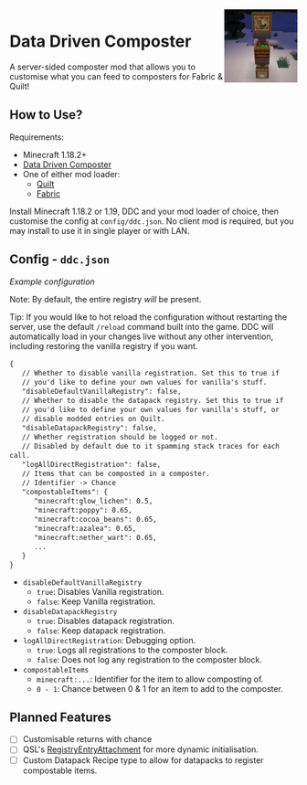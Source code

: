 <img width="128" src="src/main/resources/pack.png" alt="Data Driven Composter Icon" align="right"/>
<div align="left">

# Data Driven Composter

A server-sided composter mod that allows you to customise what you can feed to composters for Fabric & Quilt!

## How to Use?

Requirements:

- Minecraft 1.18.2+
- [Data Driven Composter](https://github.com/Modflower/data-driven-composter/releases)
- One of either mod loader:
    - [Quilt](https://quiltmc.org/install)
    - [Fabric](https://fabricmc.net/use)

Install Minecraft 1.18.2 or 1.19, DDC and your mod loader of choice, then customise the config at `config/ddc.json`. No client
mod is required, but you may install to use it in single player or with LAN.

## Config - `ddc.json`

*Example configuration*

Note: By default, the entire registry *will* be present.

Tip: If you would like to hot reload the configuration without restarting the server, use the default `/reload` command
built into the game.
DDC will automatically load in your changes live without any other intervention, including restoring the vanilla
registry if you want.

```json5
{
   // Whether to disable vanilla registration. Set this to true if
   // you'd like to define your own values for vanilla's stuff.
   "disableDefaultVanillaRegistry": false,
   // Whether to disable the datapack registry. Set this to true if
   // you'd like to define your own values for vanilla's stuff, or
   // disable modded entries on Quilt.
   "disableDatapackRegistry": false,
   // Whether registration should be logged or not.
   // Disabled by default due to it spamming stack traces for each call.
   "logAllDirectRegistration": false,
   // Items that can be composted in a composter.
   // Identifier -> Chance
   "compostableItems": {
      "minecraft:glow_lichen": 0.5,
      "minecraft:poppy": 0.65,
      "minecraft:cocoa_beans": 0.65,
      "minecraft:azalea": 0.65,
      "minecraft:nether_wart": 0.65,
      ...
   }
}
```

- `disableDefaultVanillaRegistry`
    - `true`: Disables Vanilla registration.
    - `false`: Keep Vanilla registration.
- `disableDatapackRegistry`
  - `true`: Disables datapack registration.
  - `false`: Keep datapack registration.
- `logAllDirectRegistration`: Debugging option.
    - `true`: Logs all registrations to the composter block.
    - `false`: Does not log any registration to the composter block.
- `compostableItems`
    - `minecraft:...`: Identifier for the item to allow composting of.
    - `0 - 1`: Chance between 0 & 1 for an item to add to the composter.

## Planned Features

- [ ] Customisable returns with chance
- [ ] 
  QSL's [RegistryEntryAttachment](https://github.com/QuiltMC/quilt-standard-libraries/blob/1.18/library/data/registry_entry_attachments/src/main/java/org/quiltmc/qsl/registry/attachment/api/RegistryEntryAttachment.java)
  for more dynamic initialisation.
- [ ] Custom Datapack Recipe type to allow for datapacks to register compostable items.

</div>
